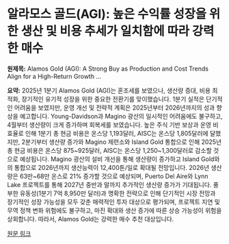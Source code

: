 # 알라모스 골드(AGI): 높은 수익률 성장을 위한 생산 및 비용 추세가 일치함에 따라 강력한 매수

**원제목:** Alamos Gold (AGI): A Strong Buy as Production and Cost Trends Align for a High-Return Growth ...

**요약:** 2025년 1분기 Alamos Gold (AGI)는 혼조세를 보였으나, 생산량 증대, 비용 최적화, 장기적인 유기적 성장을 위한 중요한 전환기를 맞이했습니다.  1분기 실적은 단기적인 어려움을 보였지만, 운영 개선 및 전략적 계획은 2025년부터 2026년까지의 성과 향상을 예고합니다.  Young-Davidson과 Magino 광산의 일시적인 어려움에도 불구하고, 4월부터 생산량이 크게 증가하며 회복세를 보였습니다.  높은 주식 기반 보상과 운영 비효율로 인해 1분기 총 현금 비용은 온스당 1,193달러,  AISC는 온스당 1,805달러에 달했지만,  2분기부터 생산량 증가와 Magino 제련소와 Island Gold 통합으로 인해 2025년 총 현금 비용은 온스당 875~925달러, AISC는 온스당 1,250~1,300달러로 감소할 것으로 예상됩니다.  Magino 광산의 설비 개선을 통해 생산량이 증가하고 Island Gold와의 통합으로 2026년까지 생산능력이 12,400톤/일로 확대될 전망입니다.  2026년 생산량은 63만~68만 온스로 21% 증가할 것으로 예상되며,  Puerto Del Aire와 Lynn Lake 프로젝트를 통해 2027년 중반과 말까지 추가적인 생산량 증가가 기대됩니다.  풍부한 유동성(1분기 7억 8,950만 달러)과 명확한 전략으로 인해  단기적인 시장 전망과 장기적인 성장 가능성을 모두 갖춘 매력적인 투자 대상으로 평가되며,  프로젝트 지연 및 무역 정책 변화 위험에도 불구하고,  마진 확대와 생산 증가에 따른 상승 가능성이  위험을 상회합니다. 따라서, Alamos Gold는 강력한 매수 추천 대상입니다.

[원문 링크](https://www.ainvest.com/news/alamos-gold-agi-strong-buy-production-cost-trends-align-high-return-growth-story-2507/)
